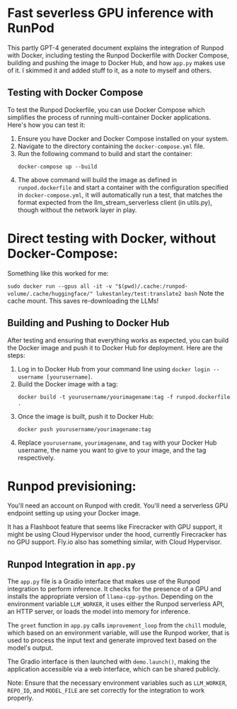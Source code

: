 Fast severless GPU inference with RunPod
==============================

This partly GPT-4 generated document explains the integration of Runpod with Docker, including testing the Runpod Dockerfile with Docker Compose, building and pushing the image to Docker Hub, and how `app.py` makes use of it. I skimmed it and added stuff to it, as a note to myself and others.

## Testing with Docker Compose

To test the Runpod Dockerfile, you can use Docker Compose which simplifies the process of running multi-container Docker applications. Here's how you can test it:

1. Ensure you have Docker and Docker Compose installed on your system.
2. Navigate to the directory containing the `docker-compose.yml` file.
3. Run the following command to build and start the container:
   ```
   docker-compose up --build
   ```
4. The above command will build the image as defined in `runpod.dockerfile` and start a container with the configuration specified in `docker-compose.yml`, it will automatically run a test, that matches the format expected from the llm_stream_serverless client (in utils.py), though without the network layer in play.


# Direct testing with Docker, without Docker-Compose:

Something like this worked for me:

```sudo docker run --gpus all -it -v "$(pwd)/.cache:/runpod-volume/.cache/huggingface/" lukestanley/test:translate2 bash```
Note the cache mount. This saves re-downloading the LLMs!


## Building and Pushing to Docker Hub

After testing and ensuring that everything works as expected, you can build the Docker image and push it to Docker Hub for deployment. Here are the steps:

1. Log in to Docker Hub from your command line using `docker login --username [yourusername]`.
2. Build the Docker image with a tag:
   ```
   docker build -t yourusername/yourimagename:tag -f runpod.dockerfile .
   ```
3. Once the image is built, push it to Docker Hub:
   ```
   docker push yourusername/yourimagename:tag
   ```
4. Replace `yourusername`, `yourimagename`, and `tag` with your Docker Hub username, the name you want to give to your image, and the tag respectively.

# Runpod previsioning:
You'll need an account on Runpod with credit.
You'll need a serverless GPU endpoint setting up using your Docker image.

It has a Flashboot feature that seems like Firecracker with GPU support, it might be using Cloud Hypervisor under the hood, currently Firecracker has no GPU support. Fly.io also has something similar, with Cloud Hypervisor.

## Runpod Integration in `app.py`

The `app.py` file is a Gradio interface that makes use of the Runpod integration to perform inference. It checks for the presence of a GPU and installs the appropriate version of `llama-cpp-python`. Depending on the environment variable `LLM_WORKER`, it uses either the Runpod serverless API, an HTTP server, or loads the model into memory for inference.

The `greet` function in `app.py` calls `improvement_loop` from the `chill` module, which based on an environment variable, will use the Runpod worker, that is used to process the input text and generate improved text based on the model's output.

The Gradio interface is then launched with `demo.launch()`, making the application accessible via a web interface, which can be shared publicly.

Note: Ensure that the necessary environment variables such as `LLM_WORKER`, `REPO_ID`, and `MODEL_FILE` are set correctly for the integration to work properly.